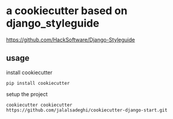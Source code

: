 # a cookiecutter based on django_styleguide

https://github.com/HackSoftware/Django-Styleguide

## usage

install cookiecutter
```
pip install cookiecutter
```

setup the project
```
cookiecutter cookiecutter https://github.com/jalalsadeghi/cookiecutter-django-start.git
```


